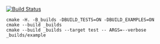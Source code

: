 [![Build Status](https://travis-ci.org/AlexeyZaharov/matrix_example.svg?branch=master)](https://travis-ci.org/justcppdev/matrix_example)

```
cmake -H. -B_builds -DBUILD_TESTS=ON -DBUILD_EXAMPLES=ON
cmake --build _builds
cmake --build _builds --target test -- ARGS=--verbose
_builds/example
```
